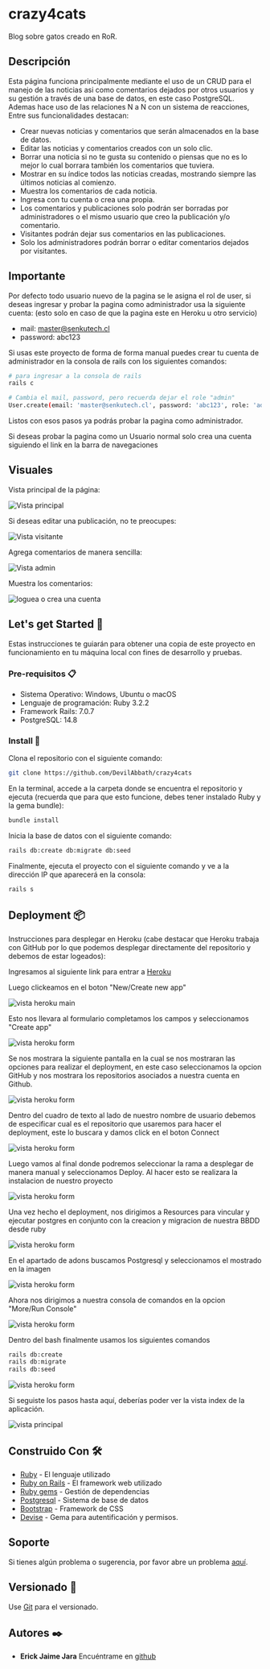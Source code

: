 # crazy4cats

Blog sobre gatos creado en RoR.

## Descripción

Esta página funciona principalmente mediante el uso de un CRUD para el manejo de las noticias asi como comentarios dejados por otros usuarios y su gestión a través de una base de datos, en este caso PostgreSQL. Ademas hace uso de las relaciones N a N con un sistema de reacciones,  Entre sus funcionalidades destacan:

- Crear nuevas noticias y comentarios que serán almacenados en la base de datos.
- Editar las noticias y comentarios creados con un solo clic.
- Borrar una noticia si no te gusta su contenido o piensas que no es lo mejor lo cual borrara también los comentarios que tuviera.
- Mostrar en su índice todos las noticias creadas, mostrando siempre las últimos noticias al comienzo.
- Muestra los comentarios de cada noticia.
- Ingresa con tu cuenta o crea una propia.
- Los comentarios y publicaciones solo podrán ser borradas por administradores o el mismo usuario que creo la publicación y/o comentario.
- Visitantes podrán dejar sus comentarios en las publicaciones.
- Solo los administradores podrán borrar o editar comentarios dejados por visitantes.

## Importante

Por defecto todo usuario nuevo de la pagina se le asigna el rol de user, si deseas ingresar y probar la pagina como administrador usa la siguiente cuenta: (esto solo en caso de que la pagina este en Heroku u otro servicio)

- mail: <master@senkutech.cl>
- password: abc123

Si usas este proyecto de forma de forma manual puedes crear tu cuenta de administrador en la consola de rails con los siguientes comandos:

```bash
# para ingresar a la consola de rails
rails c

# Cambia el mail, password, pero recuerda dejar el role "admin"
User.create(email: 'master@senkutech.cl', password: 'abc123', role: 'admin')
```

Listos con esos pasos ya podrás probar la pagina como administrador.

Si deseas probar la pagina como un Usuario normal solo crea una cuenta siguiendo el link en la barra de navegaciones

## Visuales

Vista principal de la página:

![Vista principal](/public/1.png)

Si deseas editar una publicación, no te preocupes:

![Vista visitante](/public/visitors.png)

Agrega comentarios de manera sencilla:

![Vista admin](/public/adminView.png)

Muestra los comentarios:

![loguea o crea una cuenta](/public/login.png)

## Let's get Started 🚀

Estas instrucciones te guiarán para obtener una copia de este proyecto en funcionamiento en tu máquina local con fines de desarrollo y pruebas.

### Pre-requisitos 📋

- Sistema Operativo: Windows, Ubuntu o macOS
- Lenguaje de programación: Ruby 3.2.2
- Framework Rails: 7.0.7
- PostgreSQL: 14.8

### Install 🔧

Clona el repositorio con el siguiente comando:

```bash
git clone https://github.com/DevilAbbath/crazy4cats
```

En la terminal, accede a la carpeta donde se encuentra el repositorio y ejecuta (recuerda que para que esto funcione, debes tener instalado Ruby y la gema bundle):

```bash
bundle install
```

Inicia la base de datos con el siguiente comando:

```bash
rails db:create db:migrate db:seed
```

Finalmente, ejecuta el proyecto con el siguiente comando y ve a la dirección IP que aparecerá en la consola:

```bash
rails s
```

## Deployment 📦

Instrucciones para desplegar en Heroku (cabe destacar que Heroku trabaja con GitHub por lo que podemos desplegar directamente del repositorio y debemos de estar logeados):

Ingresamos al siguiente link para entrar a [Heroku](https://devcenter.heroku.com/articles/heroku-cli#install-the-heroku-cli)

Luego clickeamos en el boton "New/Create new app"

![vista heroku main](/public/h1.png)

Esto nos llevara al formulario completamos los campos y seleccionamos "Create app"

![vista heroku form](/public/h2.png)

Se nos mostrara la siguiente pantalla en la cual se nos mostraran las opciones para realizar el deployment, en este caso seleccionamos la opcion GitHub y nos mostrara los repositorios asociados a nuestra cuenta en Github.

![vista heroku form](/public/h3.png)

Dentro del cuadro de texto al lado de nuestro nombre de usuario debemos de especificar cual es el repositorio que usaremos para hacer el deployment, este lo buscara y damos click en el boton Connect

![vista heroku form](/public/h4.png)

Luego vamos al final donde podremos seleccionar la rama a desplegar de manera manual y seleccionamos Deploy. Al hacer esto se realizara la instalacion de nuestro proyecto

![vista heroku form](/public/h5.png)

Una vez hecho el deployment, nos dirigimos a Resources para vincular y ejecutar postgres en conjunto con la creacion y migracion de nuestra BBDD desde ruby

![vista heroku form](/public/h6.png)

En el apartado de adons buscamos Postgresql y seleccionamos el mostrado en la imagen

![vista heroku form](/public/h7.png)

Ahora nos dirigimos a nuestra consola de comandos en la opcion "More/Run Console"

![vista heroku form](/public/h8.png)

Dentro del bash finalmente usamos los siguientes comandos

```bash
rails db:create
rails db:migrate
rails db:seed
```
![vista heroku form](/public/h9.png)

Si seguiste los pasos hasta aquí, deberías poder ver la vista index de la aplicación.

![vista principal](/public/1.png)

## Construido Con 🛠️

- [Ruby](https://www.ruby-lang.org/es/) - El lenguaje utilizado
- [Ruby on Rails](https://rubyonrails.org) - El framework web utilizado
- [Ruby gems](https://rubygems.org) - Gestión de dependencias
- [Postgresql](https://www.postgresql.org) - Sistema de base de datos
- [Bootstrap](https://getbootstrap.com/) - Framework de CSS
- [Devise](https://github.com/heartcombo/devise) - Gema para autentificación y permisos.

## Soporte

Si tienes algún problema o sugerencia, por favor abre un problema [aquí](https://github.com/DevilAbbath/crazy4cats/issues).

## Versionado 📌

Use [Git](https://git-scm.com) para el versionado.

## Autores ✒️

- **Erick Jaime Jara** Encuéntrame en [github](https://github.com/DevilAbbath)
